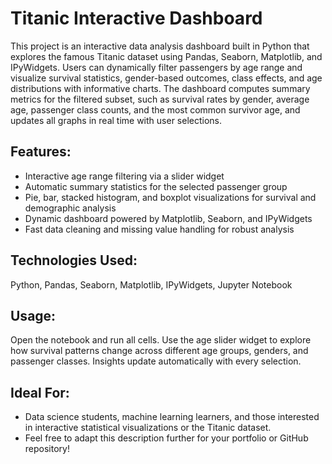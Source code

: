 # Titanic Interactive Dashboard
This project is an interactive data analysis dashboard built in Python that explores the famous Titanic dataset using Pandas, Seaborn, Matplotlib, and IPyWidgets. Users can dynamically filter passengers by age range and visualize survival statistics, gender-based outcomes, class effects, and age distributions with informative charts. The dashboard computes summary metrics for the filtered subset, such as survival rates by gender, average age, passenger class counts, and the most common survivor age, and updates all graphs in real time with user selections.

## Features:
- Interactive age range filtering via a slider widget
- Automatic summary statistics for the selected passenger group
- Pie, bar, stacked histogram, and boxplot visualizations for survival and demographic analysis
- Dynamic dashboard powered by Matplotlib, Seaborn, and IPyWidgets
- Fast data cleaning and missing value handling for robust analysis

## Technologies Used:
Python, Pandas, Seaborn, Matplotlib, IPyWidgets, Jupyter Notebook

## Usage:
Open the notebook and run all cells. Use the age slider widget to explore how survival patterns change across different age groups, genders, and passenger classes. Insights update automatically with every selection.

## Ideal For:
- Data science students, machine learning learners, and those interested in interactive statistical visualizations or the Titanic dataset.
- Feel free to adapt this description further for your portfolio or GitHub repository!






